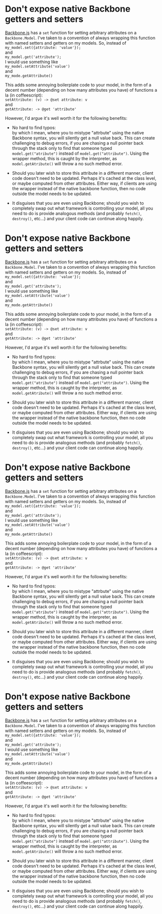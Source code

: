 # Don't expose native Backbone getters and setters

[Backbone.js](http://backbonejs.org/) has a `set` function for setting arbitrary attributes on a `Backbone.Model`.  I've taken to a convention of always wrapping this function with named setters and getters on my models. So, instead of  
`my_model.set({attribute: 'value'});`  
and  
`my_model.get('attribute');`  
I would use something like  
`my_model.setAttribute('value')`   
and   
`my_mode.getAttribute()`  

This adds some annoying boilerplate code to your model, in the form of a decent number (depending on how many attributes you have) of functions a la (in coffeescript):  
`setAttribute: (v) -> @set attribute: v`  
and  
`getAttribute: -> @get 'attribute'`  

However, I'd argue it's well worth it for the following benefits:  

* No hard to find typos:  
by which I mean, where you to mistype "attrbute" using the native Backbone syntax, you will silently get a null value back.  This can create challenging to debug errors, if you are chasing a null pointer back through the stack only to find that someone typed `model.get("atribute")` instead of `model.get("attribute")`.  Using the wrapper method, this is caught by the interpreter, as `model.getAtribute()` will throw a no such method error.  

* Should you later wish to store this attribute in a different manner, client code doesn't need to be updated.  Perhaps it's cached at the class level, or maybe computed from other attributes.  Either way, if clients are using the wrapper instead of the native backbone function, then no code outside the model needs to be updated.  

* It disguises that you are even using Backbone; should you wish to completely swap out what framework is controlling your model, all you need to do is provide analogous methods (and probably `fetch()`, `destroy()`, etc...) and your client code can continue along happily.
# Don't expose native Backbone getters and setters

[Backbone.js](http://backbonejs.org/) has a `set` function for setting arbitrary attributes on a `Backbone.Model`.  I've taken to a convention of always wrapping this function with named setters and getters on my models. So, instead of  
`my_model.set({attribute: 'value'});`  
and  
`my_model.get('attribute');`  
I would use something like  
`my_model.setAttribute('value')`   
and   
`my_mode.getAttribute()`  

This adds some annoying boilerplate code to your model, in the form of a decent number (depending on how many attributes you have) of functions a la (in coffeescript):  
`setAttribute: (v) -> @set attribute: v`  
and  
`getAttribute: -> @get 'attribute'`  

However, I'd argue it's well worth it for the following benefits:  

* No hard to find typos:  
by which I mean, where you to mistype "attrbute" using the native Backbone syntax, you will silently get a null value back.  This can create challenging to debug errors, if you are chasing a null pointer back through the stack only to find that someone typed `model.get("atribute")` instead of `model.get("attribute")`.  Using the wrapper method, this is caught by the interpreter, as `model.getAtribute()` will throw a no such method error.  

* Should you later wish to store this attribute in a different manner, client code doesn't need to be updated.  Perhaps it's cached at the class level, or maybe computed from other attributes.  Either way, if clients are using the wrapper instead of the native backbone function, then no code outside the model needs to be updated.  

* It disguises that you are even using Backbone; should you wish to completely swap out what framework is controlling your model, all you need to do is provide analogous methods (and probably `fetch()`, `destroy()`, etc...) and your client code can continue along happily.
# Don't expose native Backbone getters and setters

[Backbone.js](http://backbonejs.org/) has a `set` function for setting arbitrary attributes on a `Backbone.Model`.  I've taken to a convention of always wrapping this function with named setters and getters on my models. So, instead of  
`my_model.set({attribute: 'value'});`  
and  
`my_model.get('attribute');`  
I would use something like  
`my_model.setAttribute('value')`   
and   
`my_mode.getAttribute()`  

This adds some annoying boilerplate code to your model, in the form of a decent number (depending on how many attributes you have) of functions a la (in coffeescript):  
`setAttribute: (v) -> @set attribute: v`  
and  
`getAttribute: -> @get 'attribute'`  

However, I'd argue it's well worth it for the following benefits:  

* No hard to find typos:  
by which I mean, where you to mistype "attrbute" using the native Backbone syntax, you will silently get a null value back.  This can create challenging to debug errors, if you are chasing a null pointer back through the stack only to find that someone typed `model.get("atribute")` instead of `model.get("attribute")`.  Using the wrapper method, this is caught by the interpreter, as `model.getAtribute()` will throw a no such method error.  

* Should you later wish to store this attribute in a different manner, client code doesn't need to be updated.  Perhaps it's cached at the class level, or maybe computed from other attributes.  Either way, if clients are using the wrapper instead of the native backbone function, then no code outside the model needs to be updated.  

* It disguises that you are even using Backbone; should you wish to completely swap out what framework is controlling your model, all you need to do is provide analogous methods (and probably `fetch()`, `destroy()`, etc...) and your client code can continue along happily.
# Don't expose native Backbone getters and setters

[Backbone.js](http://backbonejs.org/) has a `set` function for setting arbitrary attributes on a `Backbone.Model`.  I've taken to a convention of always wrapping this function with named setters and getters on my models. So, instead of  
`my_model.set({attribute: 'value'});`  
and  
`my_model.get('attribute');`  
I would use something like  
`my_model.setAttribute('value')`   
and   
`my_mode.getAttribute()`  

This adds some annoying boilerplate code to your model, in the form of a decent number (depending on how many attributes you have) of functions a la (in coffeescript):  
`setAttribute: (v) -> @set attribute: v`  
and  
`getAttribute: -> @get 'attribute'`  

However, I'd argue it's well worth it for the following benefits:  

* No hard to find typos:  
by which I mean, where you to mistype "attrbute" using the native Backbone syntax, you will silently get a null value back.  This can create challenging to debug errors, if you are chasing a null pointer back through the stack only to find that someone typed `model.get("atribute")` instead of `model.get("attribute")`.  Using the wrapper method, this is caught by the interpreter, as `model.getAtribute()` will throw a no such method error.  

* Should you later wish to store this attribute in a different manner, client code doesn't need to be updated.  Perhaps it's cached at the class level, or maybe computed from other attributes.  Either way, if clients are using the wrapper instead of the native backbone function, then no code outside the model needs to be updated.  

* It disguises that you are even using Backbone; should you wish to completely swap out what framework is controlling your model, all you need to do is provide analogous methods (and probably `fetch()`, `destroy()`, etc...) and your client code can continue along happily.
